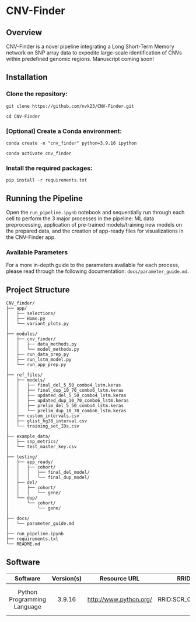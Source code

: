 # CNV-Finder
 
## Overview
CNV-Finder is a novel pipeline integrating a Long Short-Term Memory network on SNP array data to expedite large-scale identification of CNVs within predefined genomic regions. Manuscript coming soon!

## Installation
### Clone the repository:

````
git clone https://github.com/nvk23/CNV-Finder.git

cd CNV-Finder
````

### [Optional] Create a Conda environment:

````
conda create -n "cnv_finder" python=3.9.16 ipython

conda activate cnv_finder
````

### Install the required packages:

````
pip install -r requirements.txt
````

## Running the Pipeline
Open the `run_pipeline.ipynb` notebook and sequentially run through each cell to perform the 3 major processes in the pipeline: ML data preprocessing, application of pre-trained models/training new models on the prepared data, and the creation of app-ready files for visualizations in the CNV-Finder app.

### Available Parameters
For a more in-depth guide to the parameters available for each process, please read through the following documentation: `docs/parameter_guide.md`. 

## Project Structure
```
CNV_finder/
├── app/
│   ├── selections/
│   ├── Home.py
│   └── variant_plots.py
│
├── modules/
│   ├── cnv_finder/
│   │   ├── data_methods.py
│   │   └── model_methods.py
│   ├── run_data_prep.py
│   ├── run_lstm_model.py
│   └── run_app_prep.py
│
├── ref_files/
│   ├── models/
│   │   ├── final_del_5_50_combo4_lstm.keras
│   │   ├── final_dup_10_70_combo6_lstm.keras
│   │   ├── updated_del_5_50_combo4_lstm.keras
│   │   ├── updated_dup_10_70_combo6_lstm.keras
│   │   ├── prelim_del_5_50_combo4_lstm.keras
│   │   └── prelim_dup_10_70_combo6_lstm.keras
│   ├── custom_intervals.csv
│   ├── glist_hg38_interval.csv
│   └── training_set_IDs.csv
│
├── example_data/
│   ├── snp_metrics/
│   └── test_master_key.csv
│
├── testing/
│   ├── app_ready/
│   │   ├── cohort/
│   │   │   ├── final_del_model/
│   │   │   └── final_dup_model/
│   ├── del/
│   │   ├── cohort/
│   │   │   └── gene/
│   └── dup/
│       └── cohort/
│           └── gene/
│
├── docs/
│   └── parameter_guide.md
│
├── run_pipeline.ipynb
├── requirements.txt
└── README.md
```

## Software
|               Software              |      Version(s)     |                       Resource URL                       |       RRID      |                                               Notes                                               |
|:-----------------------------------:|:-------------------:|:--------------------------------------------------------:|:---------------:|:-------------------------------------------------------------------------------------------------:|
|               Python Programming Language              |      3.9.16     |        http://www.python.org/        | RRID:SCR_008394 |                Refer to requirements.txt for necessary packages                |